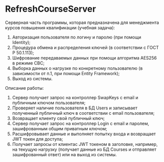 # RefreshCourseServer
<p>Серверная часть программы, которая предназначена для менеджмента курсов повышения квалификации (учебная задача):</p>
<ol>
  <li>Авторизация пользователя по логину и паролю (при помощи Identity);</li>
  <li>Процедура обмена и распределения ключей (в соответствии с ГОСТ Р 50.1.113);</li>
  <li>Шифрование передаваемых данных при помощи алгоритма AES256 в режиме CBC;</li>
  <li>Выборка данных о нагрузке по конкретному пользователю (в зависимости от п.1, при помощи Entity Framework);</li>
  <li>Выход из системы.</li>
</ol>
<p>Описание работы:</p>
<ol>
  <li>Сервер получает запрос на контроллер SwapKeys с email и публичным ключом пользователя;</li>
  <li>Проверяет наличие пользователя в БД Users и записывает полученный публичный ключ в соответствии с email пользователя;</li>
  <li>Возвращает клиенту свой публичный ключ;</li>
  <li>Сервер получает запрос на контроллер Login с email и паролем, зашифрованным общим приватным ключом;</li>
  <li>Расшифровывает данные и выполняет попытку входа и возвращает JWT токен для доступа;</li>
  <li>Получает запросы от клиентас JWT токеном в заголовке, например, на текущую нагрузку (получает данные из БД Courses и отправляет зашифрованный ответ) или на выход из системы.</li>
</ol>
